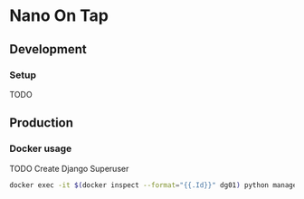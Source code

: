 # Nano On Tap
## Development
### Setup
TODO

## Production
### Docker usage
TODO
Create Django Superuser
```sh
docker exec -it $(docker inspect --format="{{.Id}}" dg01) python manage.py createsuperuser
```